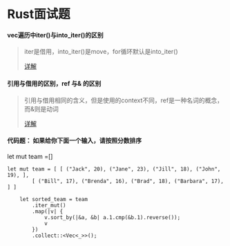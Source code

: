 # Rust面试题

#### vec遍历中iter()与into_iter()的区别

> iter是借用，into_iter()是move，for循环默认是into_iter()
>
> [详解](https://hermanradtke.com/2015/06/22/effectively-using-iterators-in-rust.html)



#### 引用与借用的区别，ref 与& 的区别

> 引用与借用相同的含义，但是使用的context不同，ref是一种名词的概念，而&则是动词
>
> [详解](https://www.jianshu.com/p/ac519d8c5ec9)



#### 代码题： 如果给你下面一个输入，请按照分数排序

let mut team =[]

```
let mut team = [ [ ("Jack", 20), ("Jane", 23), ("Jill", 18), ("John", 19), ],
        [ ("Bill", 17), ("Brenda", 16), ("Brad", 18), ("Barbara", 17), ] ]
```

```
    let sorted_team = team
        .iter_mut()
        .map(|v| {
            v.sort_by(|&a, &b| a.1.cmp(&b.1).reverse());
            v
        })
        .collect::<Vec<_>>();
```

